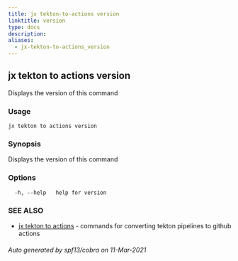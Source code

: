 ```yaml
---
title: jx tekton-to-actions version
linktitle: version
type: docs
description: 
aliases:
  - jx-tekton-to-actions_version
---
```


## jx tekton to actions version

Displays the version of this command

### Usage

```
jx tekton to actions version
```

### Synopsis

Displays the version of this command

### Options

```
  -h, --help   help for version
```

### SEE ALSO

* [jx tekton to actions](..)	 - commands for converting tekton pipelines to github actions

###### Auto generated by spf13/cobra on 11-Mar-2021
